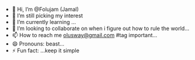 - 👋 Hi, I’m @Folujam (Jamal)
- 👀 I’m still picking my interest
- 🌱 I’m currently learning ...
- 💞️ I’m looking to collaborate on when i figure out how to rule the world...
- 📫 How to reach me olusway@gmail.com #tag important...
- 😄 Pronouns: beast...
- ⚡ Fun fact: ...keep it simple

<!---
Folujam/Folujam is a ✨ special ✨ repository because its `README.md` (this file) appears on your GitHub profile.
You can click the Preview link to take a look at your changes.
--->

